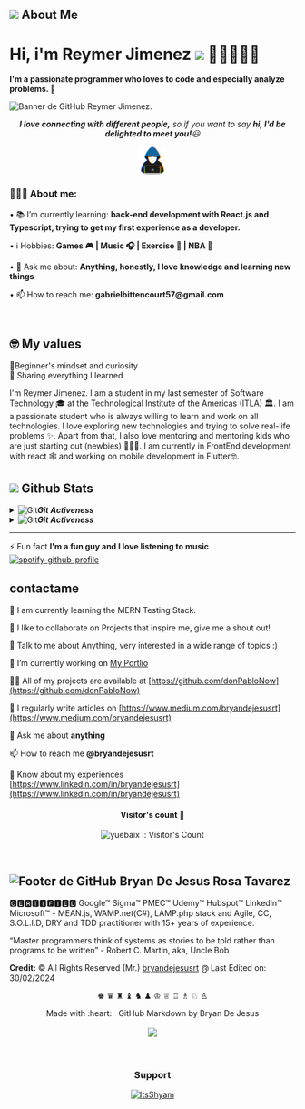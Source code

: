 ## <img src="https://c.tenor.com/NCRHhqkXrJYAAAAi/programmers-go-internet.gif" width="25"> <b>About Me</b>

# Hi, i'm Reymer Jimenez <img src="https://upload.wikimedia.org/wikipedia/commons/thumb/e/e4/Twitter_Verified_Badge.svg/800px-Twitter_Verified_Badge.svg.png" height="20px"/> 👨🏽‍💻👋🏽
  <b>I'm a passionate programmer who loves to code and especially analyze problems. 🧠</b>   
  
![Banner de GitHub Reymer Jimenez](https://github.com/Reymer10).
<p align="center">
<em><b>I love connecting with different people,</b> so if you want to say <b>hi, I'd be delighted to meet you!</b>😃</em>
</p>

<div align="center">
<picture><img src="https://github.com/0xAbdulKhalid/0xAbdulKhalid/raw/main/assets/mdImages/about_me.gif" width = 50px align="center"></picture>
</div>
<!--Introduction -->
<div align="left">
    <h3>👨🏽‍💻 About me:</h3>
        <p>• 📚 I’m currently learning: <b>back-end development with React.js and Typescript, trying to get my first experience as a developer.</b></p>
        <p>• ℹ️ Hobbies: <b>Games 🎮 | Music 🎧 | Exercise 🏃 | NBA 🏀</b></p>
        <p>• 💬 Ask me about: <b>Anything, honestly, I love knowledge and learning new things</b></p>
        <p>• 📫 How to reach me: <b>gabrielbittencourt57@gmail.com</b></p>
</div><br>

## 🤓 My values

🍏Beginner's mindset and curiosity<br>
🙌 Sharing everything I learned<br>

<p>I'm Reymer Jimenez. I am a student in my last semester of Software Technology 🎓 at the Technological Institute of the Americas (ITLA) 🏛. I am a passionate student who is always willing to learn and work on all technologies. I love exploring new technologies and trying to solve real-life problems ✨. Apart from that, I also love mentoring and mentoring kids who are just starting out (newbies) 👨🏻‍💻. I am currently in FrontEnd development with react 🕸️ and working on mobile development in Flutter🤓.</p>

## <img src="https://media.giphy.com/media/iY8CRBdQXODJSCERIr/giphy.gif" width="25"> <b>Github Stats</b>

<details>
    <summary><img src="https://media.giphy.com/media/W5eoZHPpUx9sapR0eu/giphy.gif" width="30" alt="Git"/><i><b>Git Activeness</b></i></summary>

<i style="font-size=12px;">"No matter how brilliant your mind or strategy, if you're playing a solo game, you'll always lose out to a team" ~ Reid Hoffman</i>
![](https://github-profile-summary-cards.vercel.app/api/cards/profile-details?username=reymer10&theme=dracula)
##### Github stats:
![](https://github-profile-summary-cards.vercel.app/api/cards/stats?username=bryandejesusrt&theme=dracula) 
![](https://github-profile-summary-cards.vercel.app/api/cards/productive-time?username=reymer10&theme=dracula)
##### Longest vs Current Streak
![](https://github-readme-streak-stats.herokuapp.com/?user=reymer10&theme=dracula)
<br><br>

</details>
<details>
    <summary> <img src="https://media.giphy.com/media/W5eoZHPpUx9sapR0eu/giphy.gif" width="30" alt="Git"/><i><b>Git Activeness</b></i></summary>

<i style="font-size=12px;">"No matter how brilliant your mind or strategy, if you're playing a solo game, you'll always lose out to a team" ~ Reid Hoffman</i>
![](https://github-profile-summary-cards.vercel.app/api/cards/profile-details?username=reymer10&theme=dracula)
##### Github stats:
![](https://github-profile-summary-cards.vercel.app/api/cards/stats?username=reymer10&theme=dracula) 
![](https://github-profile-summary-cards.vercel.app/api/cards/productive-time?username=reymer10&theme=dracula)
##### Longest vs Current Streak
![](https://github-readme-streak-stats.herokuapp.com/?user=reymer10&theme=dracula)
<br><br>

</details>

---



⚡ Fun fact **I'm a fun guy and I love listening to music**  
[![spotify-github-profile](https://spotify-github-profile.vercel.app/api/view?uid=22ewmp49uc29fvyu56i1hsz8v&cover_image=true&theme=default&show_offline=false&background_color=121212&interchange=false)](https://github.com/kittinan/spotify-github-profile)
## contactame
🌱 I am currently learning the MERN Testing Stack.

👯 I like to collaborate on Projects that inspire me, give me a shout out!

💬 Talk to me about Anything, very interested in a wide range of topics :)

🔭 I’m currently working on [My Portlio](https://github.com/donPabloNow/MeanOs)

👨‍💻 All of my projects are available at [https://github.com/donPabloNow](https://github.com/donPabloNow)

📝 I regularly write articles on [https://www.medium.com/bryandejesusrt](https://www.medium.com/bryandejesusrt)

💬 Ask me about **anything**

📫 How to reach me **@bryandejesusrt**

📄 Know about my experiences [https://www.linkedin.com/in/bryandejesusrt](https://www.linkedin.com/in/bryandejesusrt)

<h4 align="center">Visitor's count 👀</h4>
<p align="center"><img src="https://profile-counter.glitch.me/{bryandejesusrt}/count.svg" alt="yuebaix :: Visitor's Count" /></p>
<br/>


![Footer de GitHub Bryan De Jesus Rosa Tavarez](https://github.com/bryandejesusrt/bryandejesusrt/assets/71520172/9bab2c88-47e5-448a-a1ff-0896f688cfb5)
---

 
 🅲🅴🆁🆃🅸🅵🅸🅴🅳 Google™ Sigma™ PMEC™ Udemy™ Hubspot™ LinkedIn™ Microsoft™ - MEAN.js, WAMP.net(C#), LAMP.php stack and Agile, CC, S.O.L.I.D, DRY and TDD practitioner with 15+ years of experience.

“Master programmers think of systems as stories to be told rather than programs to be written” - Robert C. Martin, aka, Uncle Bob



**Credit:** © All Rights Reserved (Mr.) [bryandejesusrt](https://github.com/bryandejesusrt) ൫
Last Edited on: 30/02/2024
<p align="center">
♚ ♛ ♜ ♝ ♞ ♟ ♔ ♕ ♖ ♗ ♘ ♙
</p>
<p align="center">
  Made with :heart: &nbsp; GitHub Markdown by Bryan De Jesus
  <br />
  <br />
  <img src="https://media.giphy.com/media/jpVnC65DmYeyRL4LHS/giphy.gif" width="20%">
</p>

<br>
<div align="center">
<h3>Support</h3>
<p><a href="https://www.buymeacoffee.com/felippegh"> <img src="https://cdn.buymeacoffee.com/buttons/v2/default-yellow.png" height="50" width="210" alt="ItsShyam" /></a></p>
</div>
